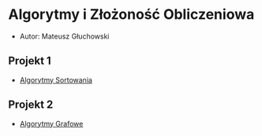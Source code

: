 # Algorytmy i Złożoność Obliczeniowa

- Autor: Mateusz Głuchowski

## Projekt 1

- [Algorytmy Sortowania](https://github.com/Ite-2022-pwr/sem4-aizo-proj-mg/tree/projekt-1)

## Projekt 2

- [Algorytmy Grafowe](https://github.com/Ite-2022-pwr/sem4-aizo-proj-mg/tree/projekt-2)
